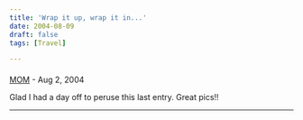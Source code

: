 ```yaml
---
title: 'Wrap it up, wrap it in...'
date: 2004-08-09
draft: false
tags: [Travel]

---
```



#### 
[MOM]( "oatwd@sasktel.net") - <time datetime="2004-08-10 04:24:33">Aug 2, 2004</time>

Glad I had a day off to peruse this last entry. Great pics!!
<hr />
